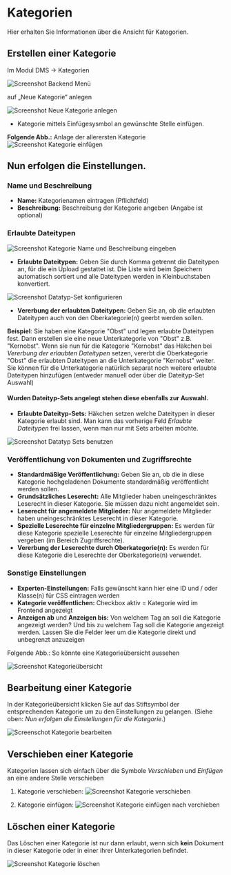 # Kategorien

Hier erhalten Sie Informationen über die Ansicht für Kategorien.

## Erstellen einer Kategorie

Im Modul DMS → Kategorien

![Screenshot Backend Menü](../screenshot_dms_backend_menu.png)

auf „Neue Kategorie“ anlegen

![Screenshot Neue Kategorie anlegen](screenshot_category_new_category.png)

* Kategorie mittels Einfügesysmbol an gewünschte Stelle einfügen.

**Folgende Abb.:** Anlage der allerersten Kategorie
![Screenshot Kategorie einfügen](screenshot_category_insert.png)



## Nun erfolgen die Einstellungen.


### Name und Beschreibung

* **Name:** Kategorienamen eintragen (Pflichtfeld)
* **Beschreibung:** Beschreibung der Kategorie angeben (Angabe ist optional)




### Erlaubte Dateitypen

![Screenshot Kategorie Name und Beschreibung eingeben](screenshot_category_name_and_description.png)

* **Erlaubte Dateitypen:** Geben Sie durch Komma getrennt die Dateitypen an, für die ein Upload gestattet ist. Die Liste wird beim Speichern automatisch sortiert und alle Dateitypen werden in Kleinbuchstaben konvertiert.

![Screenshot Datatyp-Set konfigurieren](screenshot_category_config_datatyp_set.png)

* **Vererbung der erlaubten Dateitypen:** Geben Sie an, ob die erlaubten Dateitypen auch
von den Oberkategorie(n) geerbt werden sollen.

**Beispiel**: Sie haben eine Kategorie "Obst" und legen erlaubte Dateitypen fest. Dann erstellen sie eine neue Unterkategorie von "Obst" z.B. "Kernobst". Wenn sie nun für die Kategorie "Kernobst" das Häkchen bei *Vererbung der erlaubten Dateitypen* setzen, vererbt die Oberkategorie "Obst" die erlaubten Dateitypen an die Unterkategorie "Kernobst" weiter. Sie können für die Unterkategorie natürlich separat noch weitere erlaubte Dateitypen hinzufügen (entweder manuell oder über die Dateityp-Set Auswahl)

#### Wurden Dateityp-Sets angelegt stehen diese ebenfalls zur Auswahl.

* **Erlaubte Dateityp-Sets:** Häkchen setzen welche Dateitypen in dieser Kategorie erlaubt sind. Man kann das vorherige Feld *Erlaubte Dateitypen* frei lassen, wenn man nur mit Sets arbeiten möchte.

![Screenshot Datatyp Sets benutzen](screenshot_category_using_datatyp_sets.png)



### Veröffentlichung von Dokumenten und Zugriffsrechte

* **Standardmäßige Veröffentlichung:** Geben Sie an, ob die in diese Kategorie hochgeladenen Dokumente standardmäßig veröffentlicht werden sollen.
* **Grundsätzliches Leserecht:** Alle Mitglieder haben uneingeschränktes Leserecht in dieser Kategorie. Sie müssen dazu nicht angemeldet sein.
* **Leserecht für angemeldete Mitglieder:**  Nur angemeldete Mitglieder haben uneingeschränktes Leserecht in dieser Kategorie.
* **Spezielle Leserechte für einzelne Mitgliedergruppen:** Es werden für diese Kategorie spezielle Leserechte für einzelne Mitgliedergruppen vergeben (im Bereich Zugriffsrechte).
* **Vererbung der Leserechte durch Oberkategorie(n):** Es werden für diese Kategorie die Leserechte der Oberkategorie(n) verwendet.



### Sonstige Einstellungen

* **Experten-Einstellungen:** Falls gewünscht kann hier eine ID und / oder Klasse(n) für CSS eintragen werden
* **Kategorie veröffentlichen:** Checkbox aktiv = Kategorie wird im Frontend angezeigt
* **Anzeigen ab** und **Anzeigen bis:** Von welchem Tag an soll die Kategorie angezeigt werden? Und bis zu welchem Tag soll die Kategorie angezeigt werden.
Lassen Sie die Felder leer um die Kategorie direkt und unbegrenzt anzuzeigen

Folgende Abb.: So könnte eine Kategorieübersicht aussehen

![Screenshot Kategorieübersicht](screenshot_category_listing.png)



## Bearbeitung einer Kategorie

In der Kategorieübersicht klicken Sie auf das Stiftsymbol der entsprechenden Kategorie um zu den Einstellungen zu gelangen. (Siehe oben: *Nun erfolgen die Einstellungen für die Kategorie.*)

![Screenschot Kategorie bearbeiten](screenshot_category_edit.png)



## Verschieben einer Kategorie

Kategorien lassen sich einfach über die Symbole *Verschieben* und *Einfügen* an eine andere Stelle verschieben

1. Kategorie verschieben: 
![Screenshot Kategorie verschieben](screenshot_category_move.png)


2. Kategorie einfügen:
![Screenshot Kategorie einfügen nach verchieben](screenshot_category_insert_after_moving.png)



## Löschen einer Kategorie

Das Löschen einer Kategorie ist nur dann erlaubt, wenn sich **kein** Dokument in dieser Kategorie oder in einer ihrer Unterkategorien befindet.

![Screenshot Kategorie löschen](screenshot_category_delete.png)